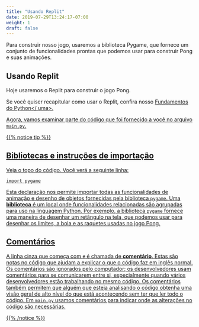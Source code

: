 ```yaml
---
title: "Usando Replit"
date: 2019-07-29T13:24:17-07:00
weight: 1
draft: false
---
```


Para construir nosso jogo, usaremos a biblioteca Pygame, que fornece um conjunto de funcionalidades prontas que podemos usar para construir Pong e suas animações.

## Usando Replit

Hoje usaremos o Replit para construir o jogo Pong.

Se você quiser recapitular como usar o Replit, confira nosso <a href="https://workshops.nuevofoundation.org/python-basics/repl-it/" target="_blank">Fundamentos do Python</ uma>.

Agora, vamos examinar parte do código que foi fornecido a você no arquivo `main.py`.

{{% notice tip %}}

## Bibliotecas e instruções de importação

Veja o topo do código. Você verá a seguinte linha:

```
import pygame
```

Esta declaração nos permite importar todas as funcionalidades de animação e desenho de objetos fornecidas pela biblioteca `pygame`. Uma **biblioteca** é um local onde funcionalidades relacionadas são agrupadas para uso na linguagem Python. Por exemplo, a biblioteca `pygame` fornece uma maneira de desenhar um retângulo na tela, que podemos usar para desenhar os limites, a bola e as raquetes usadas no jogo Pong.

## Comentários

A linha cinza que começa com `#` é chamada de **comentário**. Estas são notas no código que ajudam a explicar o que o código faz em inglês normal. Os comentários são ignorados pelo computador; os desenvolvedores usam comentários para se comunicarem entre si, especialmente quando vários desenvolvedores estão trabalhando no mesmo código. Os comentários também permitem que alguém que esteja analisando o código obtenha uma visão geral de alto nível do que está acontecendo sem ter que ler todo o código.
Em `main.py` usamos comentários para indicar onde as alterações no código são necessárias.

{{% /notice %}}
